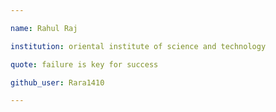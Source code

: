 ```yaml
---

name: Rahul Raj

institution: oriental institute of science and technology

quote: failure is key for success

github_user: Rara1410

---
```


